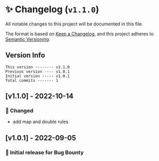 # ✨ Changelog (`v1.1.0`)

All notable changes to this project will be documented in this file.

The format is based on [Keep a Changelog](https://keepachangelog.com/en/1.0.0/),
and this project adheres to [Semantic Versioning](https://semver.org/spec/v2.0.0.html).

## Version Info

```text
This version -------- v1.1.0
Previous version ---- v1.0.1
Initial version ----- v1.0.1
Total commits ------- 1
```

## [v1.1.0] - 2022-10-14

### 🔄 Changed

- add map and double rules

## [v1.0.1] - 2022-09-05

### 🎉 Initial release for Bug Bounty

